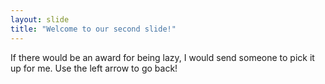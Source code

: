 ```yaml
---
layout: slide
title: "Welcome to our second slide!"
---
```

If there would be an award for being lazy, I would send someone to pick it up for me.
Use the left arrow to go back!
